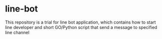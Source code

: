 # line-bot
This repository is a trial for line bot application, which contains how to start line developer and short GO/Python script that send a message to specified line channel
